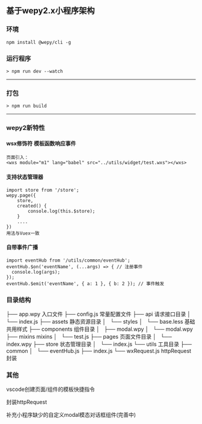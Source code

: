 ## 基于wepy2.x小程序架构


### 环境

    npm install @wepy/cli -g

### 运行程序

    > npm run dev --watch

---------

### 打包
    > npm run build

---------
### wepy2新特性

#### wsx修饰符 模板函数响应事件

    页面引入：
    <wxs module="m1" lang="babel" src="../utils/widget/test.wxs"></wxs>

#### 支持状态管理器

    import store from '/store';
    wepy.page({
        store,
        created() {
            console.log(this.$store);
        }
        ....
    })
    用法与Vuex一致

#### 自带事件广播

    import eventHub from '/utils/common/eventHub';
    eventHub.$on('eventName', (...args) => { // 注册事件
      console.log(args);
    });
    eventHub.$emit('eventName', { a: 1 }, { b: 2 }); // 事件触发

### 目录结构

├── app.wpy                         入口文件
├── config.js                       常量配置文件
├── api                             请求接口目录
│   └── index.js
├── assets                          静态资源目录
│   └── styles
│       └── base.less               基础共用样式
├── components                      组件目录
│   ├── modal.wpy
│   └── modal.wpy
├── mixins                          mixins
│   └── test.js
├── pages                           页面文件目录
│   └── index.wpy
├── store                           状态管理目录
│   └── index.js
└── utils                           工具目录
    ├── common
    │   └── eventHub.js
    ├── index.js
    └── wxRequest.js                httpRequest封装

### 其他

vscode创建页面/组件的模板快捷指令

封装httpRequest

补充小程序缺少的自定义modal模态对话框组件(完善中)


